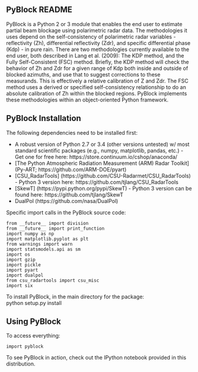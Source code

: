 PyBlock README
--------------
PyBlock is a Python 2 or 3 module that enables the end user to estimate partial beam blockage using polarimetric radar data. The methodologies it uses depend on the self-consistency of polarimetric radar variables - reflectivity (Zh), differential reflectivity (Zdr), and specific differential phase (Kdp) - in pure rain. There are two methodologies currently available to the end user, both described in Lang et al. (2009): The KDP method, and the Fully Self-Consistent (FSC) method. Briefly, the KDP method will check the behavior of Zh and Zdr for a given range of Kdp both inside and outside of blocked azimuths, and use that to suggest corrections to these measurands. This is effectively a relative calibration of Z and Zdr. The FSC method uses a derived or specified self-consistency relationship to do an absolute calibration of Zh within the blocked regions. PyBlock implements these methodologies within an object-oriented Python framework. 

PyBlock Installation
-------------------
The following dependencies need to be installed first:
<ul>
<li>A robust version of Python 2.7 or 3.4 (other versions untested) w/ most standard scientific packages (e.g., numpy, matplotlib, pandas, etc.) - Get one for free here: https://store.continuum.io/cshop/anaconda/
<li>[The Python Atmospheric Radiation Measurement (ARM) Radar Toolkit] (Py-ART; https://github.com/ARM-DOE/pyart)
<li>[CSU_RadarTools] (https://github.com/CSU-Radarmet/CSU_RadarTools) - Python 3 version here: https://github.com/tjlang/CSU_RadarTools
<li>[SkewT] (https://pypi.python.org/pypi/SkewT) - Python 3 version can be found here: https://github.com/tjlang/SkewT
<li>DualPol (https://github.com/nasa/DualPol)
</ul>

Specific import calls in the PyBlock source code:

```
from __future__ import division
from __future__ import print_function
import numpy as np
import matplotlib.pyplot as plt
from warnings import warn
import statsmodels.api as sm
import os
import gzip
import pickle
import pyart
import dualpol
from csu_radartools import csu_misc
import six
```

To install PyBlock, in the main directory for the package:<br>
python setup.py install

Using PyBlock
-------------
To access everything:
```
import pyblock
```

To see PyBlock in action, check out the IPython notebook provided in this distribution.
